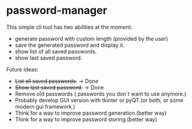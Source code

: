 # password-manager

This simple cli tool has two abilities at the moment:
- generate password with custom length (provided by the user)
- save the generated password and display it.
- show list of all saved passwords.
- show last saved password.

Future ideas:
- ~~List all saved passwords.~~ -> Done
- ~~Show last saved password.~~ -> Done
- Remove old passwords ( passwords you don`t want to use anymore.)
- Probably develop GUI version with tkinter or pyQT.(or both, or some modern gui framework.)
- Think for a way to improve password generation.(better way)
- Think for a way to improve password storing.(better way)